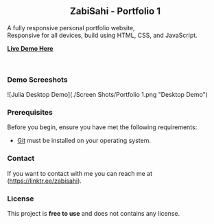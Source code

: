 

  <h2 align="center">ZabiSahi - Portfolio 1</h2>

  A fully responsive personal portfolio website, <br />Responsive for all devices, build using HTML, CSS, and JavaScript.

  <a href="https://zabihullahsahi.github.io/Portfilio1/"><strong>Live Demo Here</strong></a>

</div>

<br />

### Demo Screeshots

![Julia Desktop Demo](./Screen Shots/Portfolio 1.png "Desktop Demo")

### Prerequisites

Before you begin, ensure you have met the following requirements:

* [Git](https://git-scm.com/downloads "Download Git") must be installed on your operating system.


### Contact

If you want to contact with me you can reach me at (https://linktr.ee/zabisahi).

### License

This project is **free to use** and does not contains any license.
